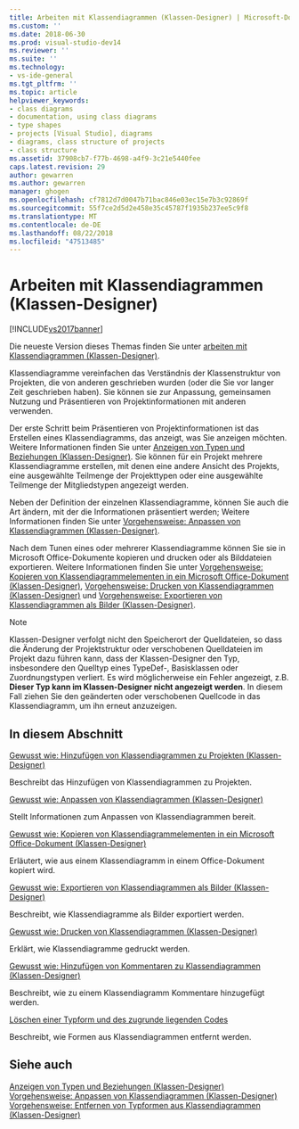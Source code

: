 ```yaml
---
title: Arbeiten mit Klassendiagrammen (Klassen-Designer) | Microsoft-Dokumentation
ms.custom: ''
ms.date: 2018-06-30
ms.prod: visual-studio-dev14
ms.reviewer: ''
ms.suite: ''
ms.technology:
- vs-ide-general
ms.tgt_pltfrm: ''
ms.topic: article
helpviewer_keywords:
- class diagrams
- documentation, using class diagrams
- type shapes
- projects [Visual Studio], diagrams
- diagrams, class structure of projects
- class structure
ms.assetid: 37908cb7-f77b-4698-a4f9-3c21e5440fee
caps.latest.revision: 29
author: gewarren
ms.author: gewarren
manager: ghogen
ms.openlocfilehash: cf7812d7d0047b71bac846e03ec15e7b3c92869f
ms.sourcegitcommit: 55f7ce2d5d2e458e35c45787f1935b237ee5c9f8
ms.translationtype: MT
ms.contentlocale: de-DE
ms.lasthandoff: 08/22/2018
ms.locfileid: "47513485"
---
```

# <a name="working-with-class-diagrams-class-designer"></a>Arbeiten mit Klassendiagrammen (Klassen-Designer)
[!INCLUDE[vs2017banner](../includes/vs2017banner.md)]

Die neueste Version dieses Themas finden Sie unter [arbeiten mit Klassendiagrammen (Klassen-Designer)](https://docs.microsoft.com/visualstudio/ide/working-with-class-diagrams-class-designer).  
  
Klassendiagramme vereinfachen das Verständnis der Klassenstruktur von Projekten, die von anderen geschrieben wurden (oder die Sie vor langer Zeit geschrieben haben). Sie können sie zur Anpassung, gemeinsamen Nutzung und Präsentieren von Projektinformationen mit anderen verwenden.  
  
 Der erste Schritt beim Präsentieren von Projektinformationen ist das Erstellen eines Klassendiagramms, das anzeigt, was Sie anzeigen möchten. Weitere Informationen finden Sie unter [Anzeigen von Typen und Beziehungen (Klassen-Designer)](../ide/viewing-types-and-relationships-class-designer.md). Sie können für ein Projekt mehrere Klassendiagramme erstellen, mit denen eine andere Ansicht des Projekts, eine ausgewählte Teilmenge der Projekttypen oder eine ausgewählte Teilmenge der Mitgliedstypen angezeigt werden.  
  
 Neben der Definition der einzelnen Klassendiagramme, können Sie auch die Art ändern, mit der die Informationen präsentiert werden; Weitere Informationen finden Sie unter [Vorgehensweise: Anpassen von Klassendiagrammen (Klassen-Designer)](../ide/how-to-customize-class-diagrams-class-designer.md).  
  
 Nach dem Tunen eines oder mehrerer Klassendiagramme können Sie sie in Microsoft Office-Dokumente kopieren und drucken oder als Bilddateien exportieren. Weitere Informationen finden Sie unter [Vorgehensweise: Kopieren von Klassendiagrammelementen in ein Microsoft Office-Dokument (Klassen-Designer)](../ide/how-to-copy-class-diagram-elements-to-a-microsoft-office-document-class-designer.md), [Vorgehensweise: Drucken von Klassendiagrammen (Klassen-Designer)](../ide/how-to-print-class-diagrams-class-designer.md) und [Vorgehensweise: Exportieren von Klassendiagrammen als Bilder (Klassen-Designer)](../ide/how-to-export-class-diagrams-as-images-class-designer.md).  
  
> [!NOTE]
>  Klassen-Designer verfolgt nicht den Speicherort der Quelldateien, so dass die Änderung der Projektstruktur oder verschobenen Quelldateien im Projekt dazu führen kann, dass der Klassen-Designer den Typ, insbesondere den Quelltyp eines TypeDef-, Basisklassen oder Zuordnungstypen verliert. Es wird möglicherweise ein Fehler angezeigt, z.B. **Dieser Typ kann im Klassen-Designer nicht angezeigt werden**. In diesem Fall ziehen Sie den geänderten oder verschobenen Quellcode in das Klassendiagramm, um ihn erneut anzuzeigen.  
  
## <a name="in-this-section"></a>In diesem Abschnitt  
 [Gewusst wie: Hinzufügen von Klassendiagrammen zu Projekten (Klassen-Designer)](../ide/how-to-add-class-diagrams-to-projects-class-designer.md)  
  
 Beschreibt das Hinzufügen von Klassendiagrammen zu Projekten.  
  
 [Gewusst wie: Anpassen von Klassendiagrammen (Klassen-Designer)](../ide/how-to-customize-class-diagrams-class-designer.md)  
  
 Stellt Informationen zum Anpassen von Klassendiagrammen bereit.  
  
 [Gewusst wie: Kopieren von Klassendiagrammelementen in ein Microsoft Office-Dokument (Klassen-Designer)](../ide/how-to-copy-class-diagram-elements-to-a-microsoft-office-document-class-designer.md)  
  
 Erläutert, wie aus einem Klassendiagramm in einem Office-Dokument kopiert wird.  
  
 [Gewusst wie: Exportieren von Klassendiagrammen als Bilder (Klassen-Designer)](../ide/how-to-export-class-diagrams-as-images-class-designer.md)  
  
 Beschreibt, wie Klassendiagramme als Bilder exportiert werden.  
  
 [Gewusst wie: Drucken von Klassendiagrammen (Klassen-Designer)](../ide/how-to-print-class-diagrams-class-designer.md)  
  
 Erklärt, wie Klassendiagramme gedruckt werden.  
  
 [Gewusst wie: Hinzufügen von Kommentaren zu Klassendiagrammen (Klassen-Designer)](../ide/how-to-add-comments-to-class-diagrams-class-designer.md)  
  
 Beschreibt, wie zu einem Klassendiagramm Kommentare hinzugefügt werden.  
  
 [Löschen einer Typform und des zugrunde liegenden Codes](../ide/how-to-customize-class-diagrams-class-designer.md#DeleteTypeShapeAndCode)  
  
 Beschreibt, wie Formen aus Klassendiagrammen entfernt werden.  
  
## <a name="see-also"></a>Siehe auch  
 [Anzeigen von Typen und Beziehungen (Klassen-Designer)](../ide/viewing-types-and-relationships-class-designer.md)   
 [Vorgehensweise: Anpassen von Klassendiagrammen (Klassen-Designer)](../ide/how-to-customize-class-diagrams-class-designer.md)   
 [Vorgehensweise: Entfernen von Typformen aus Klassendiagrammen (Klassen-Designer)](http://msdn.microsoft.com/en-us/ae41897d-d066-4b8c-bb9b-05436e12ff39)



